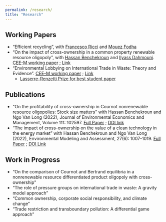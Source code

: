 ```yaml
---
permalink: /research/
title: "Research"
---
```


<!-- Google tag (gtag.js) -->
<script async src="https://www.googletagmanager.com/gtag/js?id=G-JL2ZY530JC"></script>
<script>
  window.dataLayer = window.dataLayer || [];
  function gtag(){dataLayer.push(arguments);}
  gtag('js', new Date());

  gtag('config', 'G-JL2ZY530JC');
</script>


## Working Papers
* “Efficient recycling”, with [Francesco Ricci](https://sites.google.com/view/francescoricci) and [Mouez Fodha](https://www.pantheonsorbonne.fr/page-perso/fodha#page-perso-about)
* “On the impact of cross-ownership in a common property renewable resource oligopoly”, with [Hassan Benchekroun](https://sites.google.com/site/hbhassanbenchekroun/) and [Ilyass Dahmouni](https://scholar.google.com/citations?user=v6qZr68AAAAJ&hl=en). 
  [CEE-M working paper](/files/pdf/WP-2024-09.pdf) ; [Link](https://hal.inrae.fr/hal-04573659)
* “Environmental Lobbying on International Trade in Waste: Theory and Evidence”.  [CEE-M working paper](/files/pdf/JMP_Miao.pdf) ; [Link](https://hal.inrae.fr/hal-04198721)
   - [Lasserre-Renzetti Prize for best student paper](https://sites.google.com/view/creeaacere/awards/lasserre-renzetti-prize?authuser=0)


## Publications

* "On the profitability of cross-ownership in Cournot nonrenewable resource oligopolies: Stock size matters" with Hassan Benchekroun and Ngo Van Long (2022), Journal of Environmental Economics and Management, Volume 111: 102597. [Full Paper](/files/pdf/JEEM.pdf) ; [DOI link](https://doi.org/10.1016/j.jeem.2021.102597)
* “The impact of cross-ownership on the value of a clean technology in the energy market” with Hassan Benchekroun and Ngo Van Long (2022), Environmental Modeling and Assessment, 27(6):
1007-1019. [Full Paper](/files/pdf/EMA.pdf) ; [DOI Link](https://doi.org/10.1007/s10666-022-09840-7)

## Work in Progress

* “On the comparison of Cournot and Bertrand  equilibria in a nonrenewable resource differentiated product oligopoly with cross-ownership"
* “The role of pressure groups on international trade in waste: A gravity model approach” 
* “Common ownership, corporate social responsibility, and climate change”
* “Trade restriction and transboundary pollution: A differential game approach” 



